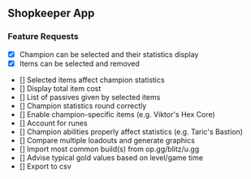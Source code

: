 ## Shopkeeper App

### Feature Requests

- [x] Champion can be selected and their statistics display
- [x] Items can be selected and removed
- [] Selected items affect champion statistics
- [] Display total item cost
- [] List of passives given by selected items
- [] Champion statistics round correctly
- [] Enable champion-specific items (e.g. Viktor's Hex Core)
- [] Account for runes
- [] Champion abilities properly affect statistics (e.g. Taric's Bastion)
- [] Compare multiple loadouts and generate graphics
- [] Import most common build(s) from op.gg/blitz/u.gg
- [] Advise typical gold values based on level/game time
- [] Export to csv
